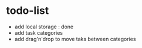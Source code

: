 # todo-list
- add local storage : done
- add task categories
- add drag'n'drop to move taks between categories